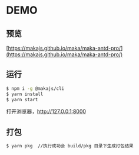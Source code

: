 # DEMO

## 预览
[https://makajs.github.io/maka/maka-antd-pro/](https://makajs.github.io/maka/maka-antd-pro/)

## 运行

```bash
$ npm i -g @makajs/cli
$ yarn install
$ yarn start 
```

打开浏览器，http://127.0.0.1:8000

## 打包
```bash
$ yarn pkg  //执行成功会 build/pkg 目录下生成打包结果
```
